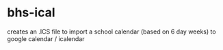# bhs-ical
creates an .ICS file to import a school calendar (based on 6 day weeks) to google calendar / icalendar
